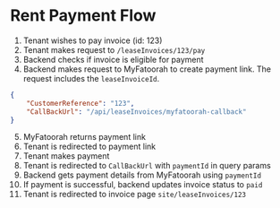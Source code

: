 # Rent Payment Flow

1. Tenant wishes to pay invoice (id: 123)
2. Tenant makes request to `/leaseInvoices/123/pay`
3. Backend checks if invoice is eligible for payment
4. Backend makes request to MyFatoorah to create payment link. The request includes the `leaseInvoiceId`.

```json
{
	"CustomerReference": "123",
	"CallBackUrl": "/api/leaseInvoices/myfatoorah-callback"
}
```

5. MyFatoorah returns payment link
6. Tenant is redirected to payment link
7. Tenant makes payment
8. Tenant is redirected to `CallBackUrl` with `paymentId` in query params
9. Backend gets payment details from MyFatoorah using `paymentId`
10. If payment is successful, backend updates invoice status to `paid`
11. Tenant is redirected to invoice page `site/leaseInvoices/123`
